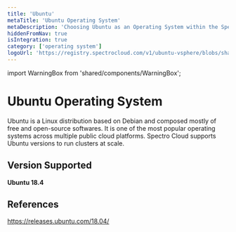 ```yaml
---
title: 'Ubuntu'
metaTitle: 'Ubuntu Operating System'
metaDescription: 'Choosing Ubuntu as an Operating System within the Spectro Cloud console'
hiddenFromNav: true
isIntegration: true
category: ['operating system']
logoUrl: 'https://registry.spectrocloud.com/v1/ubuntu-vsphere/blobs/sha256:09a727f9005b79c69d8e60e12ce130880c63131315b49e7fb4cc44e53d34dc7a?type=image/png'
---
```


import WarningBox from 'shared/components/WarningBox';



# Ubuntu Operating System

Ubuntu is a Linux distribution based on Debian and composed mostly of free and open-source softwares. It is one of the most popular operating systems across multiple public cloud platforms. Spectro Cloud supports Ubuntu versions to run clusters at scale. 

## Version Supported

**Ubuntu 18.4**


## References

https://releases.ubuntu.com/18.04/

